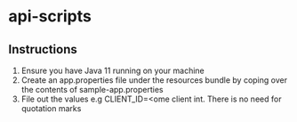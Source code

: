 # api-scripts
## Instructions
1. Ensure you have Java 11 running on your machine
2. Create an app.properties file under the resources bundle by coping over the contents of sample-app.properties
3. File out the values e.g CLIENT_ID=<ome client int. There is no need for quotation marks